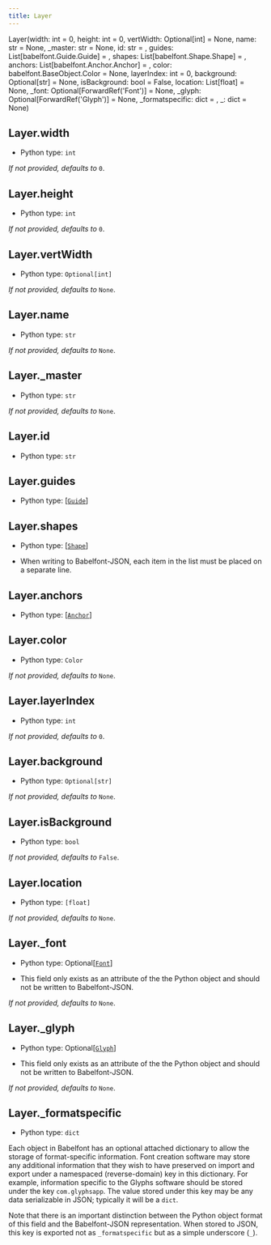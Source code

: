 ```yaml
---
title: Layer
---
```

Layer(width: int = 0, height: int = 0, vertWidth: Optional[int] = None, name: str = None, _master: str = None, id: str = <factory>, guides: List[babelfont.Guide.Guide] = <factory>, shapes: List[babelfont.Shape.Shape] = <factory>, anchors: List[babelfont.Anchor.Anchor] = <factory>, color: babelfont.BaseObject.Color = None, layerIndex: int = 0, background: Optional[str] = None, isBackground: bool = False, location: List[float] = None, _font: Optional[ForwardRef('Font')] = None, _glyph: Optional[ForwardRef('Glyph')] = None, _formatspecific: dict = <factory>, _: dict = None)
## Layer.width

* Python type: `int`


*If not provided, defaults to* `0`.


## Layer.height

* Python type: `int`


*If not provided, defaults to* `0`.


## Layer.vertWidth

* Python type: `Optional[int]`


*If not provided, defaults to* `None`.


## Layer.name

* Python type: `str`


*If not provided, defaults to* `None`.


## Layer._master

* Python type: `str`


*If not provided, defaults to* `None`.


## Layer.id

* Python type: `str`




## Layer.guides

* Python type: [[`Guide`](Guide.html)]




## Layer.shapes

* Python type: [[`Shape`](Shape.html)]

* When writing to Babelfont-JSON, each item in the list must be placed on a separate line.




## Layer.anchors

* Python type: [[`Anchor`](Anchor.html)]




## Layer.color

* Python type: `Color`


*If not provided, defaults to* `None`.


## Layer.layerIndex

* Python type: `int`


*If not provided, defaults to* `0`.


## Layer.background

* Python type: `Optional[str]`


*If not provided, defaults to* `None`.


## Layer.isBackground

* Python type: `bool`


*If not provided, defaults to* `False`.


## Layer.location

* Python type: `[float]`


*If not provided, defaults to* `None`.


## Layer._font

* Python type: Optional[[`Font`](Font.html)]

* This field only exists as an attribute of the the Python object and should not be written to Babelfont-JSON.


*If not provided, defaults to* `None`.


## Layer._glyph

* Python type: Optional[[`Glyph`](Glyph.html)]

* This field only exists as an attribute of the the Python object and should not be written to Babelfont-JSON.


*If not provided, defaults to* `None`.


## Layer._formatspecific

* Python type: `dict`


Each object in Babelfont has an optional attached dictionary to allow the storage
of format-specific information. Font creation software may store any additional
information that they wish to have preserved on import and export under a
namespaced (reverse-domain) key in this dictionary. For example, information
specific to the Glyphs software should be stored under the key `com.glyphsapp`.
The value stored under this key may be any data serializable in JSON; typically
it will be a `dict`.

Note that there is an important distinction between the Python object format
of this field and the Babelfont-JSON representation. When stored to JSON, this key
is exported not as `_formatspecific` but as a simple underscore (`_`).



